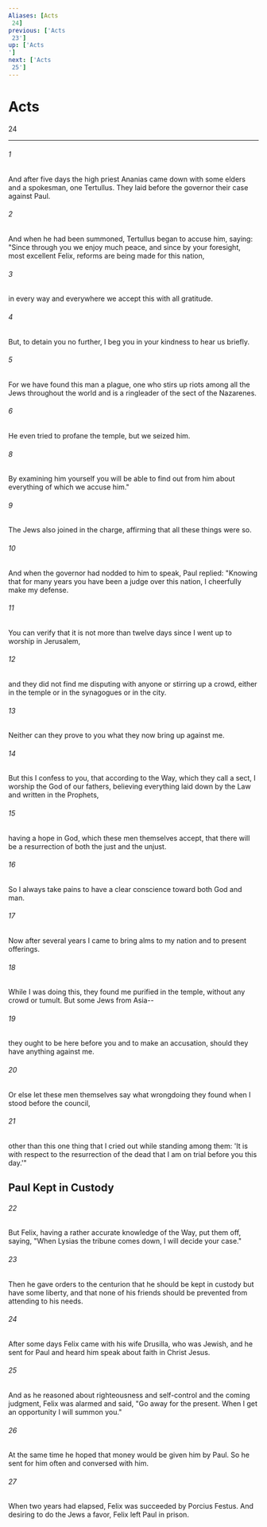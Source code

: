 ```yaml
---
Aliases: [Acts 24]
previous: ['Acts 23']
up: ['Acts']
next: ['Acts 25']
---
```

# Acts 24

***
 

###### 1 
And after five days the high priest Ananias came down with some elders and a spokesman, one Tertullus. They laid before the governor their case against Paul.  

###### 2 
And when he had been summoned, Tertullus began to accuse him, saying: "Since through you we enjoy much peace, and since by your foresight, most excellent Felix, reforms are being made for this nation,  

###### 3 
in every way and everywhere we accept this with all gratitude.  

###### 4 
But, to detain you no further, I beg you in your kindness to hear us briefly.  

###### 5 
For we have found this man a plague, one who stirs up riots among all the Jews throughout the world and is a ringleader of the sect of the Nazarenes.  

###### 6 
He even tried to profane the temple, but we seized him.  

###### 8 
By examining him yourself you will be able to find out from him about everything of which we accuse him."  

###### 9 
The Jews also joined in the charge, affirming that all these things were so.  

###### 10 
And when the governor had nodded to him to speak, Paul replied: "Knowing that for many years you have been a judge over this nation, I cheerfully make my defense.  

###### 11 
You can verify that it is not more than twelve days since I went up to worship in Jerusalem,  

###### 12 
and they did not find me disputing with anyone or stirring up a crowd, either in the temple or in the synagogues or in the city.  

###### 13 
Neither can they prove to you what they now bring up against me.  

###### 14 
But this I confess to you, that according to the Way, which they call a sect, I worship the God of our fathers, believing everything laid down by the Law and written in the Prophets,  

###### 15 
having a hope in God, which these men themselves accept, that there will be a resurrection of both the just and the unjust.  

###### 16 
So I always take pains to have a clear conscience toward both God and man.  

###### 17 
Now after several years I came to bring alms to my nation and to present offerings.  

###### 18 
While I was doing this, they found me purified in the temple, without any crowd or tumult. But some Jews from Asia--  

###### 19 
they ought to be here before you and to make an accusation, should they have anything against me.  

###### 20 
Or else let these men themselves say what wrongdoing they found when I stood before the council,  

###### 21 
other than this one thing that I cried out while standing among them: 'It is with respect to the resurrection of the dead that I am on trial before you this day.'"  ## Paul Kept in Custody  

###### 22 
But Felix, having a rather accurate knowledge of the Way, put them off, saying, "When Lysias the tribune comes down, I will decide your case."  

###### 23 
Then he gave orders to the centurion that he should be kept in custody but have some liberty, and that none of his friends should be prevented from attending to his needs.  

###### 24 
After some days Felix came with his wife Drusilla, who was Jewish, and he sent for Paul and heard him speak about faith in Christ Jesus.  

###### 25 
And as he reasoned about righteousness and self-control and the coming judgment, Felix was alarmed and said, "Go away for the present. When I get an opportunity I will summon you."  

###### 26 
At the same time he hoped that money would be given him by Paul. So he sent for him often and conversed with him.  

###### 27 
When two years had elapsed, Felix was succeeded by Porcius Festus. And desiring to do the Jews a favor, Felix left Paul in prison.

